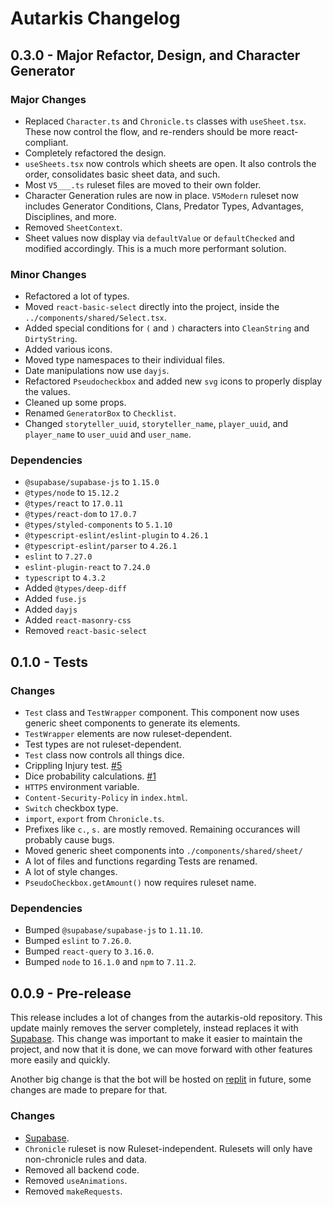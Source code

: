 # Autarkis Changelog

## 0.3.0 - Major Refactor, Design, and Character Generator

### Major Changes
-	Replaced `Character.ts` and `Chronicle.ts` classes with `useSheet.tsx`. These now control the flow, and re-renders should be more react-compliant.
- 	Completely refactored the design. 
-	`useSheets.tsx` now controls which sheets are open. It also controls the order, consolidates basic sheet data, and such.
-	Most `V5___.ts` ruleset files are moved to their own folder.
-	Character Generation rules are now in place. `V5Modern` ruleset now includes Generator Conditions, Clans, Predator Types, Advantages, Disciplines, and more.
-	Removed `SheetContext`.
-	Sheet values now display via `defaultValue` or `defaultChecked` and modified accordingly. This is a much more performant solution.

### Minor Changes
-	Refactored a lot of types.
-	Moved `react-basic-select` directly into the project, inside the `../components/shared/Select.tsx`.
-	Added special conditions for `(` and `)` characters into `CleanString` and `DirtyString`.
-	Added various icons.
-	Moved type namespaces to their individual files.
-	Date manipulations now use `dayjs`.
-	Refactored `Pseudocheckbox` and added new `svg` icons to properly display the values.
-	Cleaned up some props.
-	Renamed `GeneratorBox` to `Checklist`.
-	Changed `storyteller_uuid`, `storyteller_name`, `player_uuid`, and `player_name` to `user_uuid` and `user_name`.

### Dependencies
-	`@supabase/supabase-js` to `1.15.0`
-	`@types/node` to `15.12.2`
-	`@types/react` to `17.0.11`
-	`@types/react-dom` to `17.0.7`
-	`@types/styled-components` to `5.1.10`
-	`@typescript-eslint/eslint-plugin` to `4.26.1`
-	`@typescript-eslint/parser` to `4.26.1`
-	`eslint` to `7.27.0`
-	`eslint-plugin-react` to `7.24.0`
-	`typescript` to `4.3.2`
-	Added `@types/deep-diff`
-	Added `fuse.js`
-	Added `dayjs`
-	Added `react-masonry-css`
-	Removed `react-basic-select`

## 0.1.0 - Tests

### Changes

-   `Test` class and `TestWrapper` component. This component now uses generic sheet components to generate its elements.
-   `TestWrapper` elements are now ruleset-dependent.
-   Test types are not ruleset-dependent.
-   `Test` class now controls all things dice.
-   Crippling Injury test. [#5](https://github.com/yigitlevent/autarkis/issues/5)
-   Dice probability calculations. [#1](https://github.com/yigitlevent/autarkis/issues/1)
-   `HTTPS` environment variable.
-   `Content-Security-Policy` in `index.html`.
-   `Switch` checkbox type.
-   `import`, `export` from `Chronicle.ts`.
-   Prefixes like `c.`, `s.` are mostly removed. Remaining occurances will probably cause bugs.
-   Moved generic sheet components into `./components/shared/sheet/`
-   A lot of files and functions regarding Tests are renamed.
-   A lot of style changes.
-   `PseudoCheckbox.getAmount()` now requires ruleset name.

### Dependencies

-   Bumped `@supabase/supabase-js` to `1.11.10`.
-   Bumped `eslint` to `7.26.0`.
-   Bumped `react-query` to `3.16.0`.
-   Bumped `node` to `16.1.0` and `npm` to `7.11.2`.

## 0.0.9 - Pre-release

This release includes a lot of changes from the autarkis-old repository. This update mainly removes the server completely, instead replaces it with [Supabase](supabase.io). This change was important to make it easier to maintain the project, and now that it is done, we can move forward with other features more easily and quickly.

Another big change is that the bot will be hosted on [replit](https://replit.com/) in future, some changes are made to prepare for that.

### Changes

-   [Supabase](supabase.io).
-   `Chronicle` ruleset is now Ruleset-independent. Rulesets will only have non-chronicle rules and data.
-   Removed all backend code.
-   Removed `useAnimations`.
-   Removed `makeRequests`.
